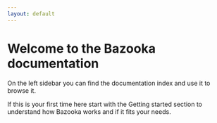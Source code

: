 ```yaml
---
layout: default
---
```


# Welcome to the Bazooka documentation

On the left sidebar you can find the documentation index and use it to browse it.

If this is your first time here start with the Getting started section to understand how Bazooka works and if it fits your needs.